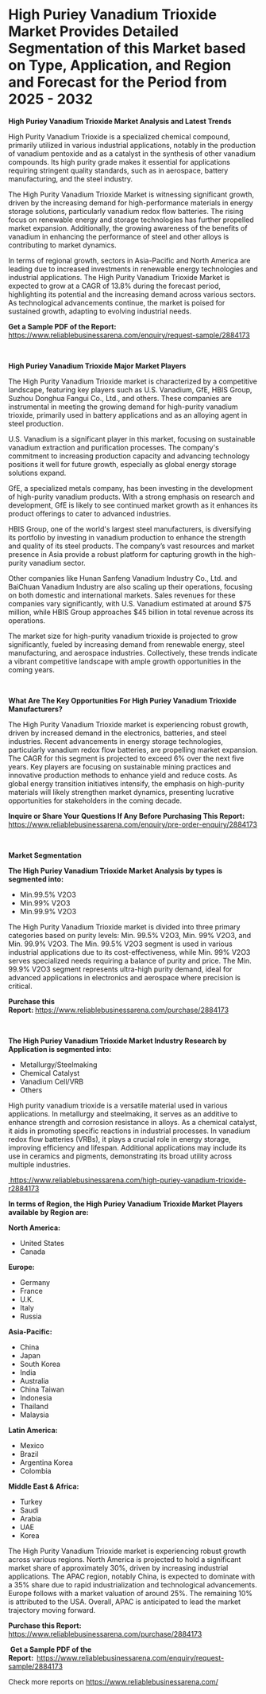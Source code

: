 <p><h1>High Puriey Vanadium Trioxide Market Provides Detailed Segmentation of this Market based on Type, Application, and Region and Forecast for the Period from 2025 - 2032</h1></p><p><strong>High Puriey Vanadium Trioxide Market Analysis and Latest Trends</strong></p>
<p><p>High Purity Vanadium Trioxide is a specialized chemical compound, primarily utilized in various industrial applications, notably in the production of vanadium pentoxide and as a catalyst in the synthesis of other vanadium compounds. Its high purity grade makes it essential for applications requiring stringent quality standards, such as in aerospace, battery manufacturing, and the steel industry.</p><p>The High Purity Vanadium Trioxide Market is witnessing significant growth, driven by the increasing demand for high-performance materials in energy storage solutions, particularly vanadium redox flow batteries. The rising focus on renewable energy and storage technologies has further propelled market expansion. Additionally, the growing awareness of the benefits of vanadium in enhancing the performance of steel and other alloys is contributing to market dynamics.</p><p>In terms of regional growth, sectors in Asia-Pacific and North America are leading due to increased investments in renewable energy technologies and industrial applications. The High Purity Vanadium Trioxide Market is expected to grow at a CAGR of 13.8% during the forecast period, highlighting its potential and the increasing demand across various sectors. As technological advancements continue, the market is poised for sustained growth, adapting to evolving industrial needs.</p></p>
<p><strong>Get a Sample PDF of the Report:&nbsp;</strong> <a href="https://www.reliablebusinessarena.com/enquiry/request-sample/2884173?utm_campaign=3091&utm_medium=2&utm_source=Github&utm_content=ia&utm_term=13032025&utm_id=high-puriey-vanadium-trioxide">https://www.reliablebusinessarena.com/enquiry/request-sample/2884173</a></p>
<p>&nbsp;</p>
<p><strong>High Puriey Vanadium Trioxide Major Market Players</strong></p>
<p><p>The High Purity Vanadium Trioxide market is characterized by a competitive landscape, featuring key players such as U.S. Vanadium, GfE, HBIS Group, Suzhou Donghua Fangui Co., Ltd., and others. These companies are instrumental in meeting the growing demand for high-purity vanadium trioxide, primarily used in battery applications and as an alloying agent in steel production.</p><p>U.S. Vanadium is a significant player in this market, focusing on sustainable vanadium extraction and purification processes. The company's commitment to increasing production capacity and advancing technology positions it well for future growth, especially as global energy storage solutions expand.</p><p>GfE, a specialized metals company, has been investing in the development of high-purity vanadium products. With a strong emphasis on research and development, GfE is likely to see continued market growth as it enhances its product offerings to cater to advanced industries.</p><p>HBIS Group, one of the world's largest steel manufacturers, is diversifying its portfolio by investing in vanadium production to enhance the strength and quality of its steel products. The company’s vast resources and market presence in Asia provide a robust platform for capturing growth in the high-purity vanadium sector.</p><p>Other companies like Hunan Sanfeng Vanadium Industry Co., Ltd. and BaiChuan Vanadium Industry are also scaling up their operations, focusing on both domestic and international markets. Sales revenues for these companies vary significantly, with U.S. Vanadium estimated at around $75 million, while HBIS Group approaches $45 billion in total revenue across its operations.</p><p>The market size for high-purity vanadium trioxide is projected to grow significantly, fueled by increasing demand from renewable energy, steel manufacturing, and aerospace industries. Collectively, these trends indicate a vibrant competitive landscape with ample growth opportunities in the coming years.</p></p>
<p>&nbsp;</p>
<p><strong>What Are The Key Opportunities For High Puriey Vanadium Trioxide Manufacturers?</strong></p>
<p><p>The High Purity Vanadium Trioxide market is experiencing robust growth, driven by increased demand in the electronics, batteries, and steel industries. Recent advancements in energy storage technologies, particularly vanadium redox flow batteries, are propelling market expansion. The CAGR for this segment is projected to exceed 6% over the next five years. Key players are focusing on sustainable mining practices and innovative production methods to enhance yield and reduce costs. As global energy transition initiatives intensify, the emphasis on high-purity materials will likely strengthen market dynamics, presenting lucrative opportunities for stakeholders in the coming decade.</p></p>
<p><strong>Inquire or Share Your Questions If Any Before Purchasing This Report:</strong> <a href="https://www.reliablebusinessarena.com/enquiry/pre-order-enquiry/2884173?utm_campaign=3091&utm_medium=2&utm_source=Github&utm_content=ia&utm_term=13032025&utm_id=high-puriey-vanadium-trioxide">https://www.reliablebusinessarena.com/enquiry/pre-order-enquiry/2884173</a></p>
<p>&nbsp;</p>
<p><strong>Market Segmentation</strong></p>
<p><strong>The High Puriey Vanadium Trioxide Market Analysis by types is segmented into:</strong></p>
<p><ul><li>Min.99.5% V2O3</li><li>Min.99% V2O3</li><li>Min.99.9% V2O3</li></ul></p>
<p><p>The High Purity Vanadium Trioxide market is divided into three primary categories based on purity levels: Min. 99.5% V2O3, Min. 99% V2O3, and Min. 99.9% V2O3. The Min. 99.5% V2O3 segment is used in various industrial applications due to its cost-effectiveness, while Min. 99% V2O3 serves specialized needs requiring a balance of purity and price. The Min. 99.9% V2O3 segment represents ultra-high purity demand, ideal for advanced applications in electronics and aerospace where precision is critical.</p></p>
<p><strong>Purchase this Report:&nbsp;</strong><a href="https://www.reliablebusinessarena.com/purchase/2884173?utm_campaign=3091&utm_medium=2&utm_source=Github&utm_content=ia&utm_term=13032025&utm_id=high-puriey-vanadium-trioxide">https://www.reliablebusinessarena.com/purchase/2884173</a></p>
<p>&nbsp;</p>
<p><strong>The High Puriey Vanadium Trioxide Market Industry Research by Application is segmented into:</strong></p>
<p><ul><li>Metallurgy/Steelmaking</li><li>Chemical Catalyst</li><li>Vanadium Cell/VRB</li><li>Others</li></ul></p>
<p><p>High purity vanadium trioxide is a versatile material used in various applications. In metallurgy and steelmaking, it serves as an additive to enhance strength and corrosion resistance in alloys. As a chemical catalyst, it aids in promoting specific reactions in industrial processes. In vanadium redox flow batteries (VRBs), it plays a crucial role in energy storage, improving efficiency and lifespan. Additional applications may include its use in ceramics and pigments, demonstrating its broad utility across multiple industries.</p></p>
<p><a href="https://www.reliablebusinessarena.com/high-puriey-vanadium-trioxide-r2884173?utm_campaign=3091&utm_medium=2&utm_source=Github&utm_content=ia&utm_term=13032025&utm_id=high-puriey-vanadium-trioxide">&nbsp;https://www.reliablebusinessarena.com/high-puriey-vanadium-trioxide-r2884173</a></p>
<p><strong>In terms of Region, the High Puriey Vanadium Trioxide Market Players available by Region are:</strong></p>
<p>
    <p> <strong> North America: </strong>
        <ul>
            <li>United States</li>
            <li>Canada</li>
        </ul>
        </p> 
    <p> <strong> Europe: </strong>
        <ul>
            <li>Germany</li>
            <li>France</li>
            <li>U.K.</li>
            <li>Italy</li>
            <li>Russia</li>
        </ul>
        </p> 
    <p> <strong> Asia-Pacific: </strong>
        <ul>
            <li>China</li>
            <li>Japan</li>
            <li>South Korea</li>
            <li>India</li>
            <li>Australia</li>
            <li>China Taiwan</li>
            <li>Indonesia</li>
            <li>Thailand</li>
            <li>Malaysia</li>
        </ul>
        </p> 
    <p> <strong> Latin America: </strong>
        <ul>
            <li>Mexico</li>
            <li>Brazil</li>
            <li>Argentina Korea</li>
            <li>Colombia</li>
        </ul>
        </p> 
    <p> <strong> Middle East & Africa: </strong>
        <ul>
            <li>Turkey</li>
            <li>Saudi</li>
            <li>Arabia</li>
            <li>UAE</li>
            <li>Korea</li>
        </ul>
    </p>
    </p>
<p><p>The High Purity Vanadium Trioxide market is experiencing robust growth across various regions. North America is projected to hold a significant market share of approximately 30%, driven by increasing industrial applications. The APAC region, notably China, is expected to dominate with a 35% share due to rapid industrialization and technological advancements. Europe follows with a market valuation of around 25%. The remaining 10% is attributed to the USA. Overall, APAC is anticipated to lead the market trajectory moving forward.</p></p>
<p><strong>Purchase this Report: </strong><a href="https://www.reliablebusinessarena.com/purchase/2884173?utm_campaign=3091&utm_medium=2&utm_source=Github&utm_content=ia&utm_term=13032025&utm_id=high-puriey-vanadium-trioxide">https://www.reliablebusinessarena.com/purchase/2884173</a></p>
<p>&nbsp;<strong>Get a Sample PDF of the Report:&nbsp;&nbsp;</strong><a href="https://www.reliablebusinessarena.com/enquiry/request-sample/2884173?utm_campaign=3091&utm_medium=2&utm_source=Github&utm_content=ia&utm_term=13032025&utm_id=high-puriey-vanadium-trioxide">https://www.reliablebusinessarena.com/enquiry/request-sample/2884173</a></p>
<p><strong></strong></p>
<p>Check more reports on <a href="https://www.reliablebusinessarena.com/?utm_campaign=3091&utm_medium=2&utm_source=Github&utm_content=ia&utm_term=13032025&utm_id=high-puriey-vanadium-trioxide">https://www.reliablebusinessarena.com/</a></p>
